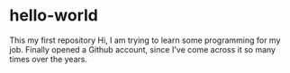 # hello-world
This my first repository
Hi, I am trying to learn some programming for my job. Finally opened a Github account, since I've come across it so many times over the years.
